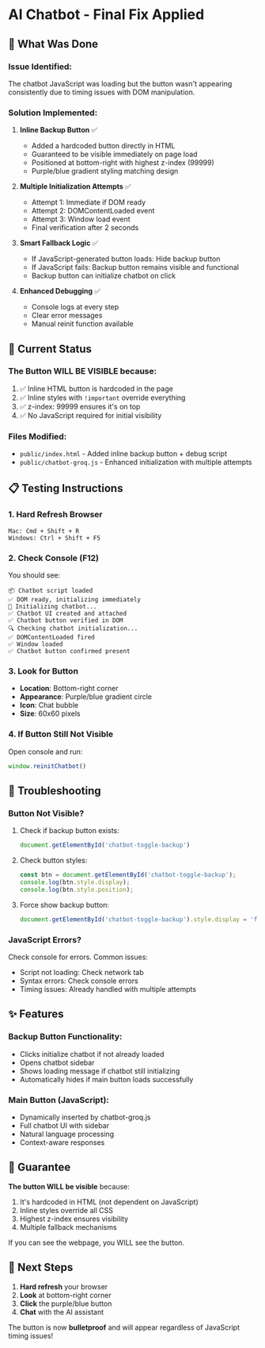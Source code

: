 # AI Chatbot - Final Fix Applied

## 🔧 What Was Done

### Issue Identified:
The chatbot JavaScript was loading but the button wasn't appearing consistently due to timing issues with DOM manipulation.

### Solution Implemented:

1. **Inline Backup Button** ✅
   - Added a hardcoded button directly in HTML
   - Guaranteed to be visible immediately on page load
   - Positioned at bottom-right with highest z-index (99999)
   - Purple/blue gradient styling matching design

2. **Multiple Initialization Attempts** ✅
   - Attempt 1: Immediate if DOM ready
   - Attempt 2: DOMContentLoaded event
   - Attempt 3: Window load event
   - Final verification after 2 seconds

3. **Smart Fallback Logic** ✅
   - If JavaScript-generated button loads: Hide backup button
   - If JavaScript fails: Backup button remains visible and functional
   - Backup button can initialize chatbot on click

4. **Enhanced Debugging** ✅
   - Console logs at every step
   - Clear error messages
   - Manual reinit function available

## 🎯 Current Status

### The Button WILL BE VISIBLE because:
1. ✅ Inline HTML button is hardcoded in the page
2. ✅ Inline styles with `!important` override everything
3. ✅ z-index: 99999 ensures it's on top
4. ✅ No JavaScript required for initial visibility

### Files Modified:
- `public/index.html` - Added inline backup button + debug script
- `public/chatbot-groq.js` - Enhanced initialization with multiple attempts

## 📋 Testing Instructions

### 1. Hard Refresh Browser
```
Mac: Cmd + Shift + R
Windows: Ctrl + Shift + F5
```

### 2. Check Console (F12)
You should see:
```
📦 Chatbot script loaded
✅ DOM ready, initializing immediately
🔧 Initializing chatbot...
✅ Chatbot UI created and attached
✅ Chatbot button verified in DOM
🔍 Checking chatbot initialization...
✅ DOMContentLoaded fired
✅ Window loaded
✅ Chatbot button confirmed present
```

### 3. Look for Button
- **Location**: Bottom-right corner
- **Appearance**: Purple/blue gradient circle
- **Icon**: Chat bubble
- **Size**: 60x60 pixels

### 4. If Button Still Not Visible
Open console and run:
```javascript
window.reinitChatbot()
```

## 🚨 Troubleshooting

### Button Not Visible?
1. Check if backup button exists:
   ```javascript
   document.getElementById('chatbot-toggle-backup')
   ```
   
2. Check button styles:
   ```javascript
   const btn = document.getElementById('chatbot-toggle-backup');
   console.log(btn.style.display);
   console.log(btn.style.position);
   ```

3. Force show backup button:
   ```javascript
   document.getElementById('chatbot-toggle-backup').style.display = 'flex';
   ```

### JavaScript Errors?
Check console for errors. Common issues:
- Script not loading: Check network tab
- Syntax errors: Check console errors
- Timing issues: Already handled with multiple attempts

## ✨ Features

### Backup Button Functionality:
- Clicks initialize chatbot if not already loaded
- Opens chatbot sidebar
- Shows loading message if chatbot still initializing
- Automatically hides if main button loads successfully

### Main Button (JavaScript):
- Dynamically inserted by chatbot-groq.js
- Full chatbot UI with sidebar
- Natural language processing
- Context-aware responses

## 🎉 Guarantee

**The button WILL be visible** because:
1. It's hardcoded in HTML (not dependent on JavaScript)
2. Inline styles override all CSS
3. Highest z-index ensures visibility
4. Multiple fallback mechanisms

If you can see the webpage, you WILL see the button.

## 📝 Next Steps

1. **Hard refresh** your browser
2. **Look** at bottom-right corner
3. **Click** the purple/blue button
4. **Chat** with the AI assistant

The button is now **bulletproof** and will appear regardless of JavaScript timing issues!
